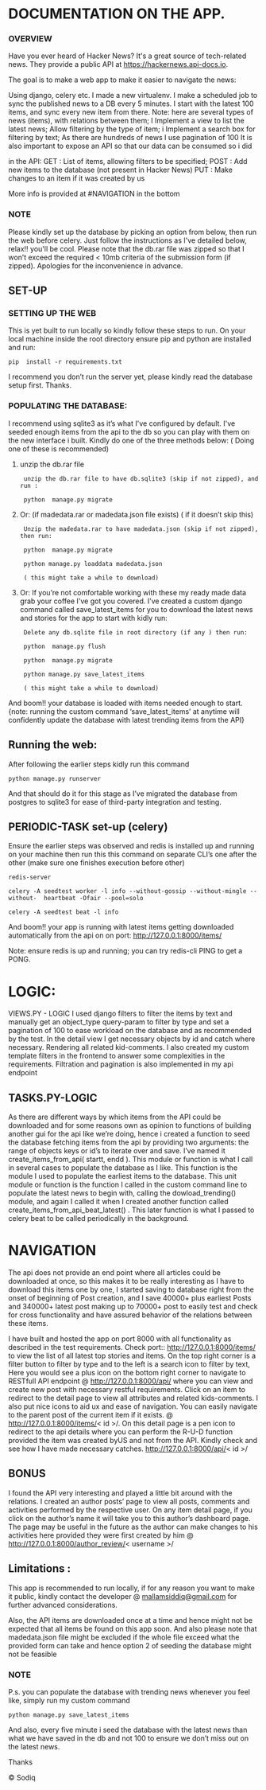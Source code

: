 # DOCUMENTATION  ON THE APP.

### OVERVIEW

Have you ever heard of Hacker News? It's a great source of tech-related news. They provide a public API at https://hackernews.api-docs.io.

The goal is to make a web app to make it easier to navigate the news:

Using django, celery etc. I made a new virtualenv.
I make a scheduled job to sync the published news to a DB every 5 minutes. I start with the latest 100 items, and sync every new item from there. Note: here are several types of news (items), with relations between them;
I Implement a view to list the latest news;
Allow filtering by the type of item;
i Implement a search box for filtering by text;
As there are hundreds of news I use pagination of 100
It is also important to expose an API so that our data can be consumed so i did

in the API:	GET : List of items, allowing filters to be specified;
			POST : Add new items to the database (not present in Hacker News)
			PUT : Make changes to an item if it was created by us

More info is provided at #NAVIGATION in the bottom


### NOTE

Please kindly set up the database by picking an option from below, then run the web before celery. Just follow the instructions as I've detailed below, relax!! you'll be cool. Please note that the db.rar file was zipped so that I won’t exceed the required < 10mb criteria of the submission form (if zipped). Apologies for the inconvenience in advance.

## SET-UP

### SETTING UP THE WEB
This is yet built to run locally so kindly follow these steps to run.
On your local machine inside the root directory ensure pip and python are installed and run:

	pip  install -r requirements.txt

I recommend you don’t run the server yet, please kindly read the database setup first. Thanks.

### POPULATING THE DATABASE:

I recommend using sqlite3 as it’s what I've configured by default. I've seeded enough items from the api to the db so you can play with them on the new interface i built. Kindly do one of the three methods below: 
( Doing one of these is recommended)

1. unzip the db.rar file 

		unzip the db.rar file to have db.sqlite3 (skip if not zipped), and run :

		python  manage.py migrate

2. Or:  (if madedata.rar or madedata.json  file exists) ( if it doesn’t skip this)

		Unzip the madedata.rar to have madedata.json (skip if not zipped), then run: 

		python  manage.py migrate

		python manage.py loaddata madedata.json 

		( this might take a while to download)

3. Or: If you’re not comfortable working with these my ready made data grab your coffee I've got you covered. I’ve created a custom django command called save_latest_items  for you to download the latest news and stories for the app to start with kidly run:

		Delete any db.sqlite file in root directory (if any ) then run:

		python  manage.py flush

		python  manage.py migrate

		python manage.py save_latest_items 	

		( this might take a while to download)

And boom!! your database is loaded with items needed enough to start.
{note: running  the custom command ‘save_latest_items’ at anytime will confidently update the database with latest trending items from the API}

## Running the web:

After following the earlier steps kidly run this command

	python manage.py runserver
 
And that should do it for this stage as I’ve migrated the database from postgres to sqlite3 for ease of third-party integration and testing.
 
 
## PERIODIC-TASK set-up (celery)
 
Ensure the earlier steps was observed and redis is installed up and  running on your machine then run this this command on separate CLI’s one after the other (make sure one finishes execution before other)
 
	redis-server

	celery -A seedtest worker -l info --without-gossip --without-mingle --without-	heartbeat -Ofair --pool=solo

	celery -A seedtest beat -l info

And boom!! your app is running with latest items getting downloaded automatically from the api on on port: http://127.0.0.1:8000/items/ 
 
Note: ensure redis is up and running; you can try redis-cli PING to get a PONG.

# LOGIC:
VIEWS.PY  -  LOGIC
I used django filters to filter the items by text and manually get an object_type query-param to filter by type and set a pagination of 100 to ease workload on the database and as recommended by the test.
In the detail view I get necessary objects by id and catch where necessary. Rendering all related kid-comments.
I also created my custom template filters in the frontend to answer some complexities in the requirements.
Filtration and pagination is also implemented in my api endpoint
 
## TASKS.PY-LOGIC
As there are different ways by which items from the API could be downloaded and for some reasons own as opinion to functions of building another gui for the api like we’re doing, hence i created a function to seed the database fetching items from the api by providing two arguments: the range of objects keys or id’s to iterate over and save. I’ve named it create_items_from_api( startt, endd ). This module or function is what I call in several cases to populate the database as I like. This function is the module I used to populate the earliest items to the database. This unit module or function is the function I called in the custom command line to populate the latest news to begin with, calling the dowload_trending() module, and again  I called it when I created another function called create_items_from_api_beat_latest()  . This later function is what I passed to celery beat to be  called periodically in the background.
 


# NAVIGATION

The api does not provide an end point where all articles could be downloaded at once, so this makes it to be really interesting as I have to download this items one by one, I started saving to database right from the onset of beginning of Post creation, and I save 40000+ plus earliest Posts and 340000+ latest post making up to 70000+ post to easily test and check for cross functionality and have assured behavior of the relations between these items.
 
I have built and hosted the app on port 8000 with all functionality as described in the test requirements.
Check port:: http://127.0.0.1:8000/items/  to view the list of all  latest top stories and items. On the top right corner is a filter button to filter by type and to the left is a search icon to filter by text, Here you would see a plus icon on the bottom right corner to navigate to RESTfull API endpoint @ http://127.0.0.1:8000/api/  where you can view and create new post with necessary restful requirements.
Click on an item to redirect to the detail page to view all attributes and related kids-comments. I also put nice icons to aid ux and ease of navigation. You can easily navigate to the parent post of the current item if it exists. @ http://127.0.0.1:8000/items/< id >/.
  On this detail page is a pen icon to redirect to the api details where you can perform the R-U-D function provided the item was created  byUS and not from the API. Kindly check and see how I have made necessary catches. http://127.0.0.1:8000/api/< id >/ 
 
 
## BONUS

I found the API very interesting and played a little bit around with the relations. I created an author posts’ page to view all posts, comments and activities performed by the respective user. On  any item detail page, if you click on the author’s name it will take you to this author’s dashboard page. The page may be useful in the future as the author can make changes to his activities here provided they were first created by him	@ http://127.0.0.1:8000/author_review/< username >/ 
  
## Limitations :
This app is recommended to run locally,  if for any reason you want  to  make it public, kindly contact the developer @ mallamsiddiq@gmail.com  for further advanced considerations.
 
Also, the API items are downloaded once at a time and hence might not be expected that all items be found on this app soon.
And also please note that madedata.json file might be excluded if the whole file exceed what the provided form can take and hence option 2 of seeding the database might not be feasible

### NOTE

P.s. you can populate the database with trending news whenever you feel like, simply run my custom command

	python manage.py save_latest_items 

And also, every five minute i seed the database with the latest news than what we have saved in the db and not 100 to ensure we don’t miss out on the latest news.

 
Thanks
 
© Sodiq
 
 


